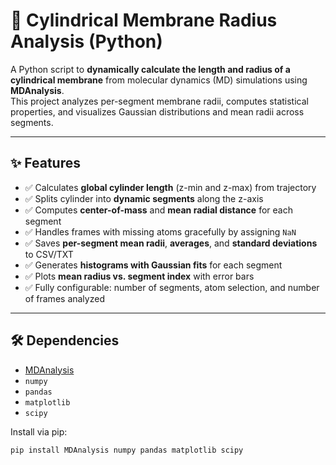
# 🧪 Cylindrical Membrane Radius Analysis (Python)

A Python script to **dynamically calculate the length and radius of a cylindrical membrane** from molecular dynamics (MD) simulations using **MDAnalysis**.  
This project analyzes per-segment membrane radii, computes statistical properties, and visualizes Gaussian distributions and mean radii across segments.

---

## ✨ Features

- ✅ Calculates **global cylinder length** (z-min and z-max) from trajectory  
- ✅ Splits cylinder into **dynamic segments** along the z-axis  
- ✅ Computes **center-of-mass** and **mean radial distance** for each segment  
- ✅ Handles frames with missing atoms gracefully by assigning `NaN`  
- ✅ Saves **per-segment mean radii**, **averages**, and **standard deviations** to CSV/TXT  
- ✅ Generates **histograms with Gaussian fits** for each segment  
- ✅ Plots **mean radius vs. segment index** with error bars  
- ✅ Fully configurable: number of segments, atom selection, and number of frames analyzed  

---

## 🛠️ Dependencies

- [MDAnalysis](https://www.mdanalysis.org/)  
- `numpy`  
- `pandas`  
- `matplotlib`  
- `scipy`  

Install via pip:

```bash
pip install MDAnalysis numpy pandas matplotlib scipy
